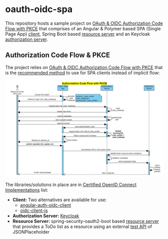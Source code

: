 # oauth-oidc-spa
This repository hosts a sample project on [OAuth & OIDC Authorization Code Flow with PKCE](https://tools.ietf.org/html/rfc7636) that comprises of an Angular &amp; Polymer based SPA (Single Page App) [client](/client/auth-app), Spring Boot based [resource server](/resourceserver) and an Keycloak [authorization server](/idp).

## Authorization Code Flow & PKCE
The project relies on [OAuth & OIDC Authorization Code Flow with PKCE](https://tools.ietf.org/html/rfc7636) that is the [recommended method](https://developer.okta.com/blog/2019/08/22/okta-authjs-pkce) to use for SPA clients instead of implicit flow:

![PKCE](/doc/images/OAuth2-OIDC.jpg)

The libraries/solutions in place are in [Certified OpenID Connect Implementations](https://openid.net/developers/certified/) list:

* **Client:** Two alternatives are available for use:
  * [angular-auth-oidc-client](https://github.com/damienbod/angular-auth-oidc-client)   
  * [oidc-client-js](https://github.com/IdentityModel/oidc-client-js)
* **Authorization Server:** [Keycloak](https://www.keycloak.org/)
* **Resource Server:** spring-security-oauth2-boot based [resource server](https://docs.spring.io/spring-security-oauth2-boot/docs/current/reference/htmlsingle/#boot-features-security-oauth2-resource-server) that provides a ToDo list as a resource using an external [test API](http://jsonplaceholder.typicode.com/todos) of JSONPlaceholder



